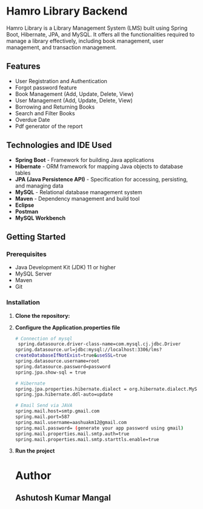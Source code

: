# Hamro Library Backend

Hamro Library is a Library Management System (LMS) built using Spring Boot, Hibernate, JPA, and MySQL. It offers all the functionalities required to manage a library effectively, including book management, user management, and transaction management.

## Features

- User Registration and Authentication
- Forgot password feature
- Book Management (Add, Update, Delete, View)
- User Management (Add, Update, Delete, View)
- Borrowing and Returning Books
- Search and Filter Books
- Overdue Date
- Pdf generator of the report

## Technologies and IDE Used

- **Spring Boot** - Framework for building Java applications
- **Hibernate** - ORM framework for mapping Java objects to database tables
- **JPA (Java Persistence API)** - Specification for accessing, persisting, and managing data
- **MySQL** - Relational database management system
- **Maven** - Dependency management and build tool
- **Eclipse**
- **Postman**
- **MySQL Workbench**

## Getting Started

### Prerequisites

- Java Development Kit (JDK) 11 or higher
- MySQL Server
- Maven
- Git

### Installation

1. **Clone the repository:**

2. **Configure the Application.properties file**

   ```bash
   # Connection of mysql
    spring.datasource.driver-class-name=com.mysql.cj.jdbc.Driver
   spring.datasource.url=jdbc:mysql://localhost:3306/lms? 
   createDatabaseIfNotExist=true&useSSL=true
   spring.datasource.username=root
   spring.datasource.password=password
   spring.jpa.show-sql = true

   # Hibernate
   spring.jpa.properties.hibernate.dialect = org.hibernate.dialect.MySQLDialect
   spring.jpa.hibernate.ddl-auto=update

   # Email Send via JAVA
   spring.mail.host=smtp.gmail.com
   spring.mail.port=587
   spring.mail.username=aashuakm12@gmail.com
   spring.mail.password= (generate your app password using gmail)
   spring.mail.properties.mail.smtp.auth=true
   spring.mail.properties.mail.smtp.starttls.enable=true
   ```

3. **Run the project**

   # Author
   ## Ashutosh Kumar Mangal

